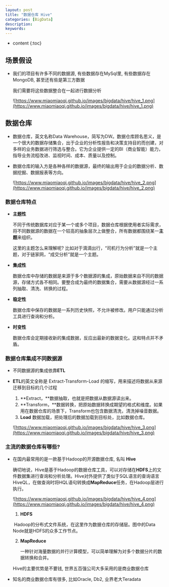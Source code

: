 ```yaml
---
layout: post
title: "数据仓库 Hive"
categories: [BigData]
description:
keywords:
---
```


* content
{:toc} 
## 场景假设

* 我们的项目有许多不同的数据源, 有些数据存在MySql里, 有些数据存在MongoDB, 甚至还有些是第三方数据

	我们需要将这些数据整合在一起进行数据分析

	![https://www.miaomiaoqi.github.io/images/bigdata/hive/hive_1.png](https://www.miaomiaoqi.github.io/images/bigdata/hive/hive_1.png)

## 数据仓库

* 数据仓库，英文名称Data Warehouse，简写为DW。数据仓库顾名思义，是一个很大的数据存储集合，出于企业的分析性报告和决策支持目的而创建，对多样的业务数据进行筛选与整合。它为企业提供一定的BI（商业智能）能力，指导业务流程改进、监视时间、成本、质量以及控制。

* 数据仓库的输入方是各种各样的数据源，最终的输出用于企业的数据分析、数据挖掘、数据报表等方向。

	![https://www.miaomiaoqi.github.io/images/bigdata/hive/hive_2.png](https://www.miaomiaoqi.github.io/images/bigdata/hive/hive_2.png)

### 数据仓库特点

* **主题性**

	不同于传统数据库对应于某一个或多个项目，数据仓库根据使用者实际需求，将不同数据源的数据在一个较高的抽象层次上做整合，所有数据都围绕某一**主题**来组织。

	这里的主题怎么来理解呢? 比如对于滴滴出行，“司机行为分析”就是一个主题，对于链家网，“成交分析”就是一个主题。

* **集成性**

	数据仓库中存储的数据是来源于多个数据源的集成，原始数据来自不同的数据源，存储方式各不相同。要整合成为最终的数据集合，需要从数据源经过一系列抽取、清洗、转换的过程。

* **稳定性**

	数据仓库中保存的数据是一系列历史快照，不允许被修改。用户只能通过分析工具进行查询和分析。

* **时变性**

	数据仓库会定期接收新的集成数据，反应出最新的数据变化。这和特点并不矛盾。

### 数据仓库集成不同数据源

* 不同数据源的集成依靠**ETL**

* **ETL**的英文全称是 Extract-Transform-Load 的缩写，用来描述将数据从来源迁移到目标的几个过程

	1. **Extract，**数据抽取，也就是把数据从数据源读出来。
	1. **Transform，**数据转换，把原始数据转换成期望的格式和维度。如果用在数据仓库的场景下，Transform也包含数据清洗，清洗掉噪音数据。
	1. **Load**  数据加载，把处理后的数据加载到目标处，比如数据仓库。

	![https://www.miaomiaoqi.github.io/images/bigdata/hive/hive_3.png](https://www.miaomiaoqi.github.io/images/bigdata/hive/hive_3.png)

### 主流的数据仓库有哪些? 

* 在国内最常用的是一款基于Hadoop的开源数据仓库, 名叫 **Hive**

	确切地说，Hive是基于Hadoop的数据仓库工具，可以对存储在**HDFS**上的文件数据集进行查询和分析处理。Hive对外提供了类似于SQL语言的查询语言 HiveQL，在做查询时将HQL语句转换成**MapReduce**任务，在Hadoop层进行执行。

	![https://www.miaomiaoqi.github.io/images/bigdata/hive/hive_4.png](https://www.miaomiaoqi.github.io/images/bigdata/hive/hive_4.png)

	1. **HDFS**

	​	Hadoop的分布式文件系统，在这里作为数据仓库的存储层。图中的Data Node就是HDFS的众多工作节点。

	2. **MapReduce**

		一种针对海量数据的并行计算模型，可以简单理解为对多个数据分片的数据转换和合并。

	Hive的主要优势是不要钱, 世界五百强公司大多采用的是商业数据仓库

* 知名的商业数据仓库有很多, 比如Oracle, Db2, 业界老大Teradata